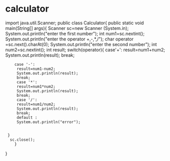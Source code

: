 # calculator
import java.util.Scanner;
public class Calculator{
    public static void main(String[] args){
        Scanner sc=new Scanner (System.in);
     System.out.println("enter the first number");
     int num1=sc.nextint();
     System.out.println("enter the operator  +,-,*,/");
     char operator =sc.next().charAt(0);
     System.out.println("enter the second number");
     int num2=sc.nextint();
     int result;
     switch(operator){
        case'+':
            result=num1+num2;
            System.out.println(result);
            break;

        case '-':
         result=num1-num2;
         System.out.println(result);
         break;
         case '*':
         result=num1*num2;
         System.out.println(result);
         break;
         case '/':
         result=num1/num2;
         System.out.println(result);
         break;
         default :
         System.out.println("error");


     }
      sc.close();
        }
}
